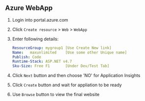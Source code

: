 ## Azure WebApp

1.  Login into portal.azure.com
2.  Click `Create resource` > `Web` > `WebApp`
3.  Enter following details:
    ```yml
    ResourceGroup: mygroup1 [Use Create New link]
    Name:   maxunlimited    [Use some other Unique name]
    Publish: Code 
    Runtime-Stack: ASP.NET v4.7
    Sku-Size: Free F1       [Under Dev/Test Tab]
    ```

4.  Click `Next` button and then choose 'NO' for Application Insights

5.  Click `Create` button and wait for appliation to be ready
6.  Use `Browse` button to view the final website
